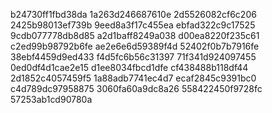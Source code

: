 b24730ff1fbd38da
1a263d246687610e
2d5526082cf6c206
2425b98013ef739b
9eed8a3f17c455ea
ebfad322c9c17525
9cdb077778db8d85
a2d1baff8249a038
d00ea8220f235c61
c2ed99b98792b6fe
ae2e6e6d59389f4d
52402f0b7b7916fe
38ebf4459d9ed433
f4d5fc6b56c31397
71f341d924097455
0ed0df4d1cae2e15
d1ee8034fbcd1dfe
cf438488b118df44
2d1852c4057459f5
1a88adb7741ec4d7
ecaf2845c9391bc0
c4d789dc97958875
3060fa60a9dc8a26
558422450f9728fc
57253ab1cd90780a
